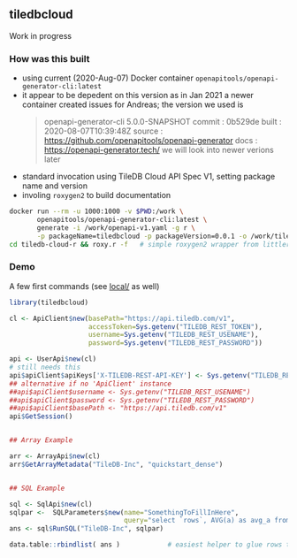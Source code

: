
## tiledbcloud

Work in progress

### How was this built

- using current (2020-Aug-07) Docker container `openapitools/openapi-generator-cli:latest`
- it appear to be depedent on this version as in Jan 2021 a newer container
  created issues for Andreas; the version we used is
  > openapi-generator-cli 5.0.0-SNAPSHOT
  >   commit : 0b529de
  >   built  : 2020-08-07T10:39:48Z
  >   source : https://github.com/openapitools/openapi-generator
  >   docs   : https://openapi-generator.tech/
  we will look into newer verions later
- standard invocation using TileDB Cloud API Spec V1, setting package name
  and version
- involing `roxygen2` to build documentation 


```sh
docker run --rm -u 1000:1000 -v $PWD:/work \
       openapitools/openapi-generator-cli:latest \
       generate -i /work/openapi-v1.yaml -g r \
       -p packageName=tiledbcloud -p packageVersion=0.0.1 -o /work/tiledb-cloud-r
cd tiledb-cloud-r && roxy.r -f   # simple roxygen2 wrapper from littler
```

### Demo

A few first commands (see [local/](local/) as well)

```r
library(tiledbcloud)

cl <- ApiClient$new(basePath="https://api.tiledb.com/v1",
                    accessToken=Sys.getenv("TILEDB_REST_TOKEN"),
                    username=Sys.getenv("TILEDB_REST_USENAME"),
                    password=Sys.getenv("TILEDB_REST_PASSWORD"))

api <- UserApi$new(cl)
# still needs this
api$apiClient$apiKeys['X-TILEDB-REST-API-KEY'] <- Sys.getenv("TILEDB_REST_TOKEN")
## alternative if no 'ApiClient' instance
##api$apiClient$username <- Sys.getenv("TILEDB_REST_USENAME")
##api$apiClient$password <- Sys.getenv("TILEDB_REST_PASSWORD")
##api$apiClient$basePath <- "https://api.tiledb.com/v1"
api$GetSession()


## Array Example

arr <- ArrayApi$new(cl)
arr$GetArrayMetadata("TileDB-Inc", "quickstart_dense")


## SQL Example

sql <- SqlApi$new(cl)
sqlpar <-  SQLParameters$new(name="SomethingToFillInHere",
                             query="select `rows`, AVG(a) as avg_a from `tiledb://TileDB-Inc/quickstart_dense` GROUP BY `rows`")
ans <- sql$RunSQL("TileDB-Inc", sqlpar)

data.table::rbindlist( ans )            # easiest helper to glue rows together
```
